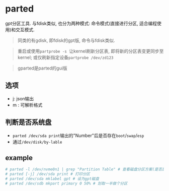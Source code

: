 # parted
gpt分区工具. 与fdisk类似, 也分为两种模式: 命令模式(直接进行分区, 适合编程使用)和交互模式.

> 同类的有gdisk, 即fdisk的gpt版, 命令与fdisk类似.

>  重启或使用`partprobe -s `让kernel刷新分区表, 即将新的分区表变更同步至kernel; 或仅刷新指定设备`partprobe /dev/zd123`

> gparted是parted的gui版

## 选项
- j: json输出
- m : 可解析格式

## 判断是否系统盘
- `parted /dev/sda print`输出的"Number"后是否存在`boot`/`swap`/`esp`
- 通过`/dev/disk/by-lable`

## example
```bash
# parted -l /dev/nvme0n1 | grep "Partition Table" # 查看磁盘分区方案(是否是gpt)
# parted [-j] /dev/sda print # 打印分区
# parted /dev/sda mklabel gpt # 设为gpt磁盘
# parted /dev/sdb mkpart primary 0 50% # 划取一半做个分区
```